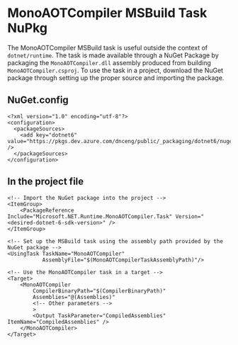 # MonoAOTCompiler MSBuild Task NuPkg
The MonoAOTCompiler MSBuild task is useful outside the context of `dotnet/runtime`. The task is made available through a NuGet Package by packaging the `MonoAOTCompiler.dll` assembly produced from building `MonoAOTCompiler.csproj`. To use the task in a project, download the NuGet package through setting up the proper source and importing the package.

## NuGet.config
```
<?xml version="1.0" encoding="utf-8"?>
<configuration>
  <packageSources>
    <add key="dotnet6" value="https://pkgs.dev.azure.com/dnceng/public/_packaging/dotnet6/nuget/v3/index.json" />
  </packageSources>
</configuration>
```

## In the project file
```
<!-- Import the NuGet package into the project -->
<ItemGroup>
    <PackageReference Include="Microsoft.NET.Runtime.MonoAOTCompiler.Task" Version="<desired-dotnet-6-sdk-version>" />
</ItemGroup>

<!-- Set up the MSBuild task using the assembly path provided by the NuGet package -->
<UsingTask TaskName="MonoAOTCompiler"
           AssemblyFile="$(MonoAOTCompilerTaskAssemblyPath)"/>

<!-- Use the MonoAOTCompiler task in a target -->
<Target>
    <MonoAOTCompiler 
        CompilerBinaryPath="$(CompilerBinaryPath)"
        Assemblies="@(Assemblies)"
        <!-- Other parameters -->
        >
        <Output TaskParameter="CompiledAssemblies" ItemName="CompiledAssemblies" />
    </MonoAOTCompiler>
</Target>
```
